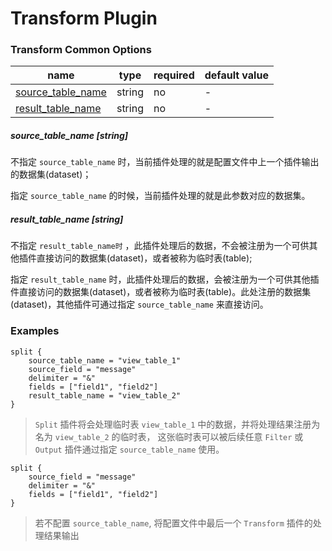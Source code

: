 # Transform Plugin

### Transform Common Options

| name | type | required | default value |
| --- | --- | --- | --- |
| [source_table_name](#source_table_name-string) | string | no | - |
| [result_table_name](#result_table_name-string) | string | no | - |


##### source_table_name [string]

不指定 `source_table_name` 时，当前插件处理的就是配置文件中上一个插件输出的数据集(dataset)；

指定 `source_table_name` 的时候，当前插件处理的就是此参数对应的数据集。

##### result_table_name [string]

不指定 `result_table_name时` ，此插件处理后的数据，不会被注册为一个可供其他插件直接访问的数据集(dataset)，或者被称为临时表(table);

指定 `result_table_name` 时，此插件处理后的数据，会被注册为一个可供其他插件直接访问的数据集(dataset)，或者被称为临时表(table)。此处注册的数据集(dataset)，其他插件可通过指定 `source_table_name` 来直接访问。


### Examples

```
split {
    source_table_name = "view_table_1"
    source_field = "message"
    delimiter = "&"
    fields = ["field1", "field2"]
    result_table_name = "view_table_2"
}
```

> `Split` 插件将会处理临时表 `view_table_1` 中的数据，并将处理结果注册为名为 `view_table_2` 的临时表， 这张临时表可以被后续任意 `Filter` 或 `Output` 插件通过指定 `source_table_name` 使用。

```
split {
    source_field = "message"
    delimiter = "&"
    fields = ["field1", "field2"]
}
```

> 若不配置 `source_table_name`, 将配置文件中最后一个 `Transform` 插件的处理结果输出